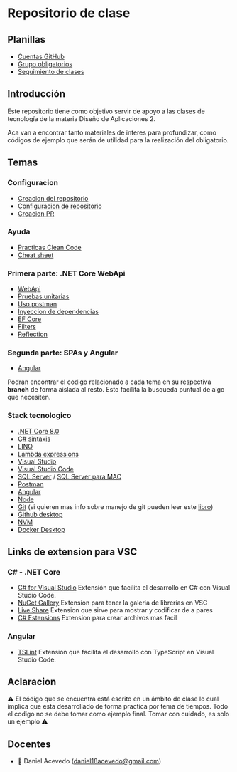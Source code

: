 # Repositorio de clase

## Planillas

- [Cuentas GitHub](https://fi365-my.sharepoint.com/:x:/g/personal/da185082_fi365_ort_edu_uy/EeK8x-73p5RAmlSL_rvYRwIBJwVE9gECldhuJvqX8nSGKw?e=8q1Rct)
- [Grupo obligatorios](https://fi365-my.sharepoint.com/:x:/g/personal/da185082_fi365_ort_edu_uy/ERVYsgSzrElNvxnwj0L3ZbkBwP8cQTkOXgUuY6DePBcNHA?e=w7F6Ws)
- [Seguimiento de clases](https://fi365-my.sharepoint.com/:x:/g/personal/da185082_fi365_ort_edu_uy/EcJWJ347UEJGr7q9uiV4howBck_KiHapJIAkql-U0chekA?e=6g04md)

## Introducción

Este repositorio tiene como objetivo servir de apoyo a las clases de tecnología de la materia Diseño de Aplicaciones 2.

Aca van a encontrar tanto materiales de interes para profundizar, como códigos de ejemplo que serán de utilidad para la realización del obligatorio.

## Temas

### Configuracion

- [Creacion del repositorio](https://github.com/daniel18acevedo/DA2-Tecnologia/tree/repo-creation)
- [Configuracion de repositorio](https://github.com/daniel18acevedo/DA2-Tecnologia/tree/repo-configuration)
- [Creacion PR](https://github.com/daniel18acevedo/DA2-Tecnologia/tree/pr-creation)

### Ayuda

- [Practicas Clean Code](https://github.com/daniel18acevedo/DA2-Tecnologia/blob/main/clean-code.md)
- [Cheat sheet](https://github.com/daniel18acevedo/DA2-Tecnologia/blob/main/cheat-sheet.md)

### Primera parte: .NET Core WebApi

- [WebApi](https://github.com/daniel18acevedo/DA2-Tecnologia/tree/web-api)
- [Pruebas unitarias](https://github.com/daniel18acevedo/DA2-Tecnologia/tree/unit-testing)
- [Uso postman](https://github.com/daniel18acevedo/DA2-Tecnologia/tree/postman)
- [Inyeccion de dependencias](https://github.com/daniel18acevedo/DA2-Tecnologia/tree/dependency-injection)
- [EF Core](https://github.com/daniel18acevedo/DA2-Tecnologia/tree/ef-core)
- [Filters](https://github.com/daniel18acevedo/DA2-Tecnologia/tree/filters)
- [Reflection](https://github.com/daniel18acevedo/DA2-Tecnologia/tree/reflection)

### Segunda parte: SPAs y Angular

- [Angular](https://github.com/daniel18acevedo/DA2-Tecnologia/tree/angular)

Podran encontrar el codigo relacionado a cada tema en su respectiva **branch** de forma aislada al resto. Esto facilita la busqueda puntual de algo que necesiten.

### Stack tecnologico

- [.NET Core 8.0](https://dotnet.microsoft.com/download)
- [C# sintaxis](https://www.tutorialspoint.com/csharp/index.htm)
- [LINQ](https://learn.microsoft.com/en-us/dotnet/csharp/linq/)
- [Lambda expressions](https://learn.microsoft.com/en-us/dotnet/csharp/language-reference/operators/lambda-expressions)
- [Visual Studio](https://visualstudio.microsoft.com/es/vs/)
- [Visual Studio Code](https://code.visualstudio.com/)
- [SQL Server](https://www.microsoft.com/es-es/sql-server/sql-server-downloads) / [SQL Server para MAC](https://docs.microsoft.com/en-us/sql/linux/quickstart-install-connect-docker?view=sql-server-ver15&pivots=cs1-bash)
- [Postman](https://www.postman.com/)
- [Angular](https://angular.io/)
- [Node](https://nodejs.org/es/)
- [Git](https://git-scm.com/) (si quieren mas info sobre manejo de git pueden leer este [libro](https://sisbibliotecas.ort.edu.uy/cgi-bin/koha/opac-detail.pl?biblionumber=80216))
- [Github desktop](https://desktop.github.com/)
- [NVM](https://4geeks.com/how-to/nvm-install-windows)
- [Docker Desktop](https://www.docker.com/products/docker-desktop)

## Links de extension para VSC

### C# - .NET Core

- [C# for Visual Studio](https://marketplace.visualstudio.com/items?itemName=ms-dotnettools.csharp) Extensión que facilita el desarrollo en C# con Visual Studio Code.
- [NuGet Gallery](https://marketplace.visualstudio.com/items?itemName=patcx.vscode-nuget-gallery) Extension para tener la galeria de librerias en VSC
- [Live Share](https://marketplace.visualstudio.com/items?itemName=MS-vsliveshare.vsliveshare) Extension que sirve para mostrar y codificar de a pares
- [C# Estensions](https://marketplace.visualstudio.com/items?itemName=jchannon.csharpextensions) Extension para crear archivos mas facil

### Angular

- [TSLint](https://marketplace.visualstudio.com/items?itemName=ms-vscode.vscode-typescript-tslint-plugin) Extensión que facilita el desarrollo con TypeScript en Visual Studio Code.

## Aclaracion

⚠️ El código que se encuentra está escrito en un ámbito de clase lo cual implica que esta desarrollado de forma practica por tema de tiempos. Todo el codigo no se debe tomar como ejemplo final. Tomar con cuidado, es solo un ejemplo ⚠️

## Docentes

- :space_invader: Daniel Acevedo (daniel18acevedo@gmail.com)
